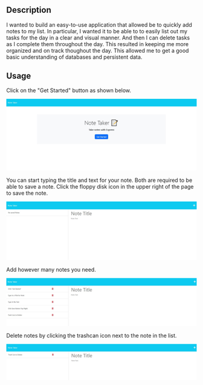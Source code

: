 # <Note-Taker>

## Description

I wanted to build an easy-to-use application that allowed be to quickly add notes to my list. In particular, I wanted it to be able to to easily list out my 
tasks for the day in a clear and visual manner. And then I can delete tasks as I complete them throughout the day. This resulted in keeping me more organized and on track thoughout the day. This allowed me to get a good basic understanding of databases and persistent data.

## Usage

Click on the "Get Started" button as shown below.

![screenshot 1](./Develop/public/assets/images/notes1.JPG)

You can start typing the title and text for your note. Both are required to be able to save a note.
Click the floppy disk icon in the upper right of the page to save the note.

![screenshot 2](./Develop/public/assets/images/notes2.JPG)

Add however many notes you need.

![screenshot 3](./Develop/public/assets/images/notes3.JPG)

Delete notes by clicking the trashcan icon next to the note in the list.

![screenshot 4](./Develop/public/assets/images/notes4.JPG)

